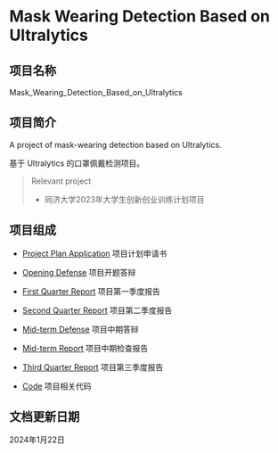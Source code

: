 # Mask Wearing Detection Based on Ultralytics

## 项目名称

Mask_Wearing_Detection_Based_on_Ultralytics

## 项目简介

A project of mask-wearing detection based on Ultralytics.

基于 Ultralytics 的口罩佩戴检测项目。

> Relevant project
> * 同济大学2023年大学生创新创业训练计划项目

## 项目组成

* [Project Plan Application](20230302_Project_Plan_Application.docx)
项目计划申请书

* [Opening Defense](20230325_Opening_Defense.pptx)
项目开题答辩

* [First Quarter Report](20230710_First_Quarter_Report.docx)
项目第一季度报告

* [Second Quarter Report](20231013_Second_Quarter_Report.docx)
项目第二季度报告

* [Mid-term Defense](20231105_Mid-term_Defense.pptx)
项目中期答辩

* [Mid-term Report](20231105_Mid-term_Report.docx)
项目中期检查报告

* [Third Quarter Report](20240122_Third_Quarter_Report.docx)
项目第三季度报告

* [Code](code)
项目相关代码

## 文档更新日期

2024年1月22日